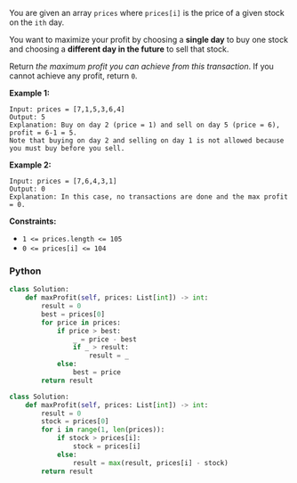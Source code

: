 You are given an array  `prices`  where  `prices[i]`  is the price of a given stock on the  `ith`  day.

You want to maximize your profit by choosing a  **single day**  to buy one stock and choosing a  **different day in the future**  to sell that stock.

Return  _the maximum profit you can achieve from this transaction_. If you cannot achieve any profit, return  `0`.

**Example 1:**
```
Input: prices = [7,1,5,3,6,4]
Output: 5
Explanation: Buy on day 2 (price = 1) and sell on day 5 (price = 6), profit = 6-1 = 5.
Note that buying on day 2 and selling on day 1 is not allowed because you must buy before you sell.
```

**Example 2:**
```
Input: prices = [7,6,4,3,1]
Output: 0
Explanation: In this case, no transactions are done and the max profit = 0.
```

**Constraints:**

-   `1 <= prices.length <= 105`
-   `0 <= prices[i] <= 104`


### Python
```python
class Solution:
    def maxProfit(self, prices: List[int]) -> int:
        result = 0
        best = prices[0]
        for price in prices:
            if price > best:
                _ = price - best
                if _ > result:
                    result = _
            else:
                best = price
        return result
```

```python
class Solution:
    def maxProfit(self, prices: List[int]) -> int:
        result = 0
        stock = prices[0]
        for i in range(1, len(prices)):
            if stock > prices[i]:
                stock = prices[i]
            else:
                result = max(result, prices[i] - stock)
        return result
```
